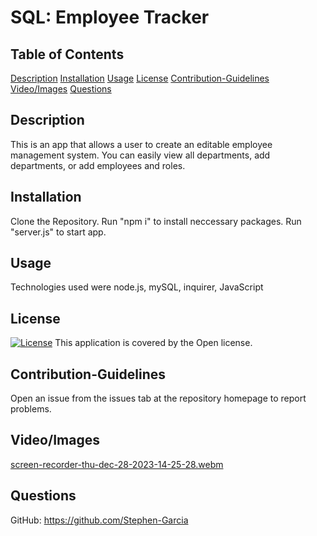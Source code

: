 # SQL: Employee Tracker 
## Table of Contents
[Description](#description)
[Installation](#installation)
[Usage](#usage)
[License](#license)
[Contribution-Guidelines](#guidelines)
[Video/Images](#video)
[Questions](#questions)
## Description
This is an app that allows a user to create an editable employee management system. You can easily view all departments, add departments, or add employees and roles.
## Installation
Clone the Repository. Run "npm i" to install neccessary packages. Run "server.js" to start app.
## Usage
Technologies used were node.js, mySQL, inquirer, JavaScript
## License
[![License](https://img.shields.io/badge/License-Boost%201.0-lightblue.svg)](https://www.boost.org/LICENSE_1_0.txt)
This application is covered by the Open license. 
## Contribution-Guidelines
Open an issue from the issues tab at the repository homepage to report problems.
## Video/Images
[screen-recorder-thu-dec-28-2023-14-25-28.webm](https://github.com/Stephen-Garcia/WK12EmployeeTracker/assets/92559337/038285b4-7049-4c00-8445-b3c03dc335d8)
## Questions
GitHub: https://github.com/Stephen-Garcia
